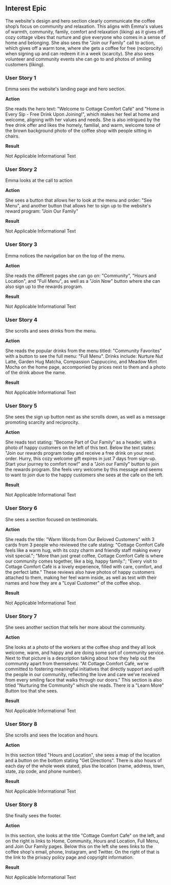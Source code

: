 ## Interest Epic

The website's design and hero section clearly communicate the coffee shop’s focus on community and relaxation. This aligns with Emma's values of warmth, community, family, comfort and relaxation (liking) as it gives off cozy cottage vibes that nurture and give everyone who comes in a sense of home and belonging. She also sees the "Join our Family" call to action, which gives off a warm tone, where she gets a coffee for free (reciprocity) when signing up and can redeem it in a week (scarcity). She also sees volunteer and community events she can go to and photos of smiling customers (liking). 

 ### User Story 1

Emma sees the website's landing page and hero section.

**Action**

She reads the hero text: "Welcome to Cottage Comfort Café" and "Home in Every Sip - Free Drink Upon Joining!", which makes her feel at home and welcome, aligning with her values and needs. She is also intrigued by the free drink offer and likes the homely, familial, and warm, welcome tone of the brown background photo of the coffee shop with people sitting in chairs. 

**Result**

Not Applicable Informational Text

### User Story 2

Emma looks at the call to action

**Action**

She sees a button that allows her to look at the menu and order: "See Menu", and another button that allows her to sign up to the website's reward program: "Join Our Family"

**Result**

Not Applicable Informational Text

 ### User Story 3

Emma notices the navigation bar on the top of the menu.

**Action**

She reads the different pages she can go on: "Community", "Hours and Location", and "Full Menu", as well as a "Join Now" button where she can also sign up to the rewards program. 

**Result**

Not Applicable Informational Text

### User Story 4

She scrolls and sees drinks from the menu.

**Action**

She reads the popular drinks from the menu titled: "Community Favorites" with a button to see the full menu: "Full Menu". Drinks include: Nurture Nut Latte, Garden Hug Matcha, Compassion Cappuccino, and Meadow Mint Mocha on the home page, accomponied by prices next to them and a photo of the drink above the name. 

**Result**

Not Applicable Informational Text

### User Story 5

She sees the sign up button next as she scrolls down, as well as a message promoting scarcity and reciprocity. 

**Action**

She reads text stating: "Become Part of Our Family" as a header, with a photo of happy customers on the left of this text. Below the text states: "Join our rewards program today and receive a free drink on your next order. Hurry, this cozy welcome gift expires in just 7 days from sign-up. Start your journey to comfort now!" and a "Join our Family" button to join the rewards program. She feels very welcome by this message and seems to want to join due to the happy customers she sees at the cafe on the left.  

**Result**

Not Applicable Informational Text

### User Story 6

She sees a section focused on testimonials. 

**Action**

She reads the title: "Warm Words from Our Beloved Customers" with 3 cards from 3 people who reviewed the cafe stating: "Cottage Comfort Café feels like a warm hug, with its cozy charm and friendly staff making every visit special."; "More than just great coffee, Cottage Comfort Café is where our community comes together, like a big, happy family."; "Every visit to Cottage Comfort Café is a lovely experience, filled with care, comfort, and the perfect latte." These reviews also have photos of happy customers attached to them, making her feel warm inside, as well as text with their names and how they are a "Loyal Customer" of the coffee shop.

**Result**

Not Applicable Informational Text


### User Story 7

She sees another section that tells her more about the community. 

**Action**

She looks at a photo of the workers at the coffee shop and they all look welcome, warm, and happy and are doing some sort of community service. Next to that picture is a description talking about how they help out the community apart from themselves: "At Cottage Comfort Café, we're committed to fostering meaningful initiatives that directly support and uplift the people in our community, reflecting the love and care we’ve received from every smiling face that walks through our doors." This section is also titled "Nurturing the Community" which she reads. There is a "Learn More" Button too that she sees. 

**Result**

Not Applicable Informational Text

### User Story 8

She scrolls and sees the location and hours. 

**Action**

In this section titled "Hours and Location", she sees a map of the location and a button on the bottom stating "Get Directions". There is also hours of each day of the whole week stated, plus the location (name, address, town, state, zip code, and phone number). 

**Result**

Not Applicable Informational Text

### User Story 8

She finally sees the footer.

**Action**

In this section, she looks at the title "Cottage Comfort Cafe" on the left, and on the right is links to Home, Community, Hours and Location, Full Menu, and Join Our Family pages. Below this on the left she sees links to the coffee shop's email, phone, Instagram, and Twitter. On the right of that is the link to the privacy policy page and copyright information.

**Result**

Not Applicable Informational Text

